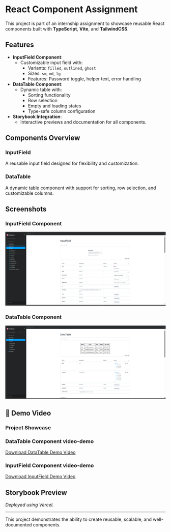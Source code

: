 # React Component Assignment

This project is part of an internship assignment to showcase reusable React components built with **TypeScript**, **Vite**, and **TailwindCSS**.

## Features

- **InputField Component**:
  - Customizable input field with:
    - Variants: `filled`, `outlined`, `ghost`
    - Sizes: `sm`, `md`, `lg`
    - Features: Password toggle, helper text, error handling
- **DataTable Component**:
  - Dynamic table with:
    - Sorting functionality
    - Row selection
    - Empty and loading states
    - Type-safe column configuration
- **Storybook Integration**:
  - Interactive previews and documentation for all components.

## Components Overview

### InputField

A reusable input field designed for flexibility and customization.

### DataTable

A dynamic table component with support for sorting, row selection, and customizable columns.

## Screenshots

### InputField Component

![InputField Demo](./src/screenshots/InputField-demo.png)

### DataTable Component

![DataTable Demo](./src/screenshots/DataTable-demo.png)

## 🎥 Demo Video

### Project Showcase

### DataTable Component video-demo

[Download DataTable Demo Video](./src/video/DataTable-v-demo.mp4)

### InputField Component video-demo

[Download InputField Demo Video](./src/video/InpurField-v-demo.mp4)

## Storybook Preview

<!-- [Live Demo of project](#)   -->
_Deployed using Vercel._

---

This project demonstrates the ability to create reusable, scalable, and well-documented components.
